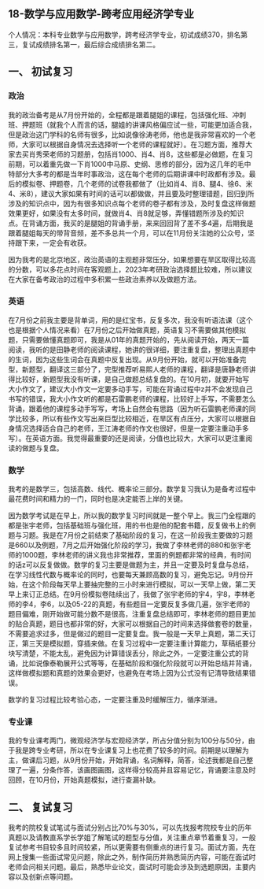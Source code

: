 ## 18-数学与应用数学-跨考应用经济学专业

个人情况：本科专业数学与应用数学，跨考经济学专业，初试成绩370，排名第三，复试成绩排名第一，最后综合成绩排名第二。

## 一、 初试复习

### 政治

我的政治备考是从7月份开始的，全程都是跟着腿姐的课程，包括强化班、冲刺班、押题班（就我个人而言的话，腿姐的讲课风格偏应试一些，可能更加适合我，但是政治这门学科的名师有很多，比如说像徐涛老师，他也是我非常喜欢的一个老师，大家可以根据自身情况去选择听一个老师的课程就好）。在习题方面，推荐大家去买肖秀荣老师的习题册，包括肖1000、肖4、肖8，这些都是必做题，在复习前期，可以着重先做一下肖1000中马原、史纲、思修的部分，因为这几年的毛中特部分大多考的都是当年时事政治，这在每个老师的后期讲课中时政都有涉及。最后的模拟卷、押题卷，几个老师的试卷我都做了（比如肖4、肖8、腿4、徐6、米4、米8），建议大家如果有时间的话可以都做做，并且要及时整理错题，回归到所涉及的知识点中，因为有很多知识点每个老师的卷子都有涉及，及时复盘这样做题效果更好，如果没有太多时间，就做肖4、肖8就足够，弄懂错题所涉及的知识点。在背诵方面，我买的是腿姐的背诵手册，来来回回背了差不多4遍，后期我是跟着腿姐每天的带背音频，差不多总共一个月，可以在11月份关注她的公众号，坚持跟下来，一定会有收获。

因为我考的是北京地区，政治英语的主观题非常压分，如果想要在旱区取得比较高的分数，可以多花点时间在客观题上，2023年考研政治选择题比较难，所以建议在大家在备考政治的过程中多积累一些政治素养以及做题方法。

### 英语

在7月份之前我主要是背单词，用的是红宝书，反复多次，我没有听语法课（这个也是根据个人情况来看）在7月份之后开始做真题，英语复习不需要做其他模拟题，只需要做懂真题即可，我是从01年的真题开始的，先从阅读开始，两天一篇阅读，我听的是田静老师的阅读课程，她讲的很详细，要注重复盘，整理出真题中的生词，因为这些生词会在真题中反复出现。从9月份开始，就可以开始准备完型，新题型，翻译这三部分了，完型推荐听易熙人老师的课程，翻译是唐静老师讲得比较好，新题型我没有听课，是自己做题总结复盘的。在10月初，就要开始写大小作文了，建议大小作文一定要多动手写，可能在背诵过程中z并不会发现自己书写的错误，我大小作文听的都是石雷鹏老师的课程，比较好上手写，不需要怎么背诵，跟着他的课程多动手写写，考场上自然会有思路（因为听石雷鹏老师课的同学比较多，所以有些作文写出来巨型比较相近，在旱区有点压分，大家可以根据自身情况选择适合自己的老师，王江涛老师的作文也很好，但是一定要注重动手多写）。在英语方面。我觉得最重要的还是阅读，分值也比较大，大家可以更注重阅读的做题与复盘。

### 数学

我考的是数学三，包括高数、线代、概率论三部分。数学复习我认为是备考过程中最花费时间和精力的一门，同时也是决定能否上岸的关键。

因为数学考试是在早上，所以我的数学复习时间就是一整个早上。我三门全程跟的都是张宇老师，包括基础班与强化班，用的书也是他的配套书籍，反复做书上的例题与习题。我是在7月份之前结束了基础阶段的复习，在这一阶段我主要做的习题是660以及例题，7月之后开始强化阶段的学习，我做了李林老师的880和张宇老师的1000题，李林老师的讲义我也非常推荐，里面的例题都非常的经典，有时间的话z可以反复做做。数学的复习主要是做题为主，并且一定要及时复盘与总结，在学习线性代数与概率论的同时，也要每天兼顾高数的复习，避免忘记。9月份开始，在这个阶段每天早上要抽完整的三小时来进行模拟，可以一天早上做，第二天早上来订正总结。在9月份模拟卷陆续出了，我做了张宇老师的宇4，宇8，李林老师的李4，李6，以及05-22的真题，有些题目一定要反复多做几遍，张宇老师的题目偏难，刚开始做可能分数不是很高，注重复盘总结即可，李林老师的题目更加的贴合真题，题目也都非常的好，大家可以根据自己的时间来选择做套卷的数量，不需要追求过多，但是做过的题目一定要复盘。我一般是一天早上真题，第二天订正，第三天是模拟题，穿插来做。在复习过程中一定要注重计算能力，草稿纸要分块写清楚，不能太乱，避免因为计算错误丢分，除此之外，一定要注重公式的背诵，比如说像泰勒展开公式等等，在基础阶段和强化阶段就可以开始总结并背诵，这样做模拟题和真题的效果会更好，也避免在考场上因为公式没有记清导致结果错误。

数学的复习过程比较考验心态，一定要注重及时缓解压力，循序渐进。

### 专业课

我的专业课考两门，微观经济学与宏观经济学，所占分值分别为100分与50分，由于我是跨专业考研，所以在专业课复习上也花费了较多的时间。前期是以理解为主，做课后习题，从9月份开始，开始背诵，名词解释，简答，论述我都是自己整理了一遍，分条作答，该画图画图，这样得分较高并且容易记忆，背诵要注意及时回顾，在10月份，开始真题模拟，进行查漏补缺。

## 二、 复试复习

我考的院校复试笔试与面试分别占比70%与30%，可以先找报考院校专业的历年真题以及请教直系学长学姐了解笔试的题型与分值，关注重点章节着重复习，一般复试参考书目较多且时间较紧，所以更需要有侧重点的进行复习。面试方面，先在网上搜集一些面试常见问题，除此之外，制作简历并熟悉简历内容，可能在面试时老师会问相关问题。最后，熟悉毕业论文，面试时可能会涉及到选题原因，主要内容以及创新点等问题。